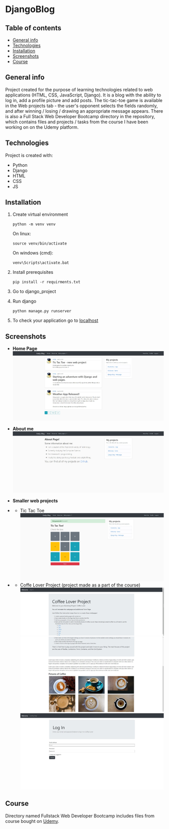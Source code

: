 # DjangoBlog
## Table of contents
* [General info](#general-info)
* [Technologies](#technologies)
* [Installation](#installation)
* [Screenshots](#screenshots)
* [Course](#course)


## General info
Project created for the purpose of learning technologies related to web applications (HTML, CSS, JavaScript, Django). It is a blog with the ability to log in, add a profile picture and add posts. The tic-tac-toe game is available in the Web projects tab - the user's opponent selects the fields randomly, and after winning / losing / drawing an appropriate message appears. There is also a Full Stack Web Developer Bootcamp directory in the repository, which contains files and projects / tasks from the course I have been working on on the Udemy platform.
	
## Technologies
Project is created with:
* Python
* Django
* HTML
* CSS
* JS

## Installation
1) Create virtual environment

    ```
    python -m venv venv
    ```
    On linux:
    ```
    source venv/bin/activate
    ```
    On windows (cmd):
    ```
    venv\Scripts\activate.bat
    ```
2) Install prerequisites
   ```
   pip install -r requirments.txt
   ```
3) Go to django_project
4) Run django
    ```
    python manage.py runserver
    ```
5) To check your application go to [localhost](http://127.0.0.1:5000/)

## Screenshots
* **Home Page** 
![](django_project/media/home-page.jpg)

* **About me** 
![](django_project/media/about-me.jpg)

* **Smaller web projects**
* * Tic Tac Toe
![](django_project/media/tictactoe.jpg)
* * Coffe Lover Project (project made as a part of the course)
![](django_project/media/coffee1.jpg)
![](django_project/media/coffee2.jpg)
![](django_project/media/coffee3.jpg)
## Course
Directory named Fullstack Web Developer Bootcamp includes files from course bought on [Udemy](https://www.udemy.com/course/python-and-django-full-stack-web-developer-bootcamp/).

